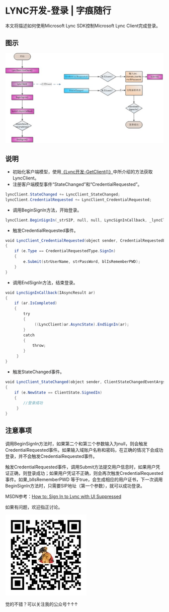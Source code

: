 # LYNC开发-登录 | 字痕随行

本文将描述如何使用Microsoft Lync SDK控制Microsoft Lync Client完成登录。
## 图示

![](../../images/LYNC%E5%BC%80%E5%8F%91-%E7%99%BB%E5%BD%95/image-20230903163902490.png)

## 说明

* 初始化客户端模型，使用[《Lync开发-GetClient()》](http://www.blackzs.com/archives/176 "LYNC开发-GetClient()")中所介绍的方法获取LyncClient。
* 注册客户端模型事件“StateChanged”和“CredentialRequested”。  
```c#
lyncClient.StateChanged += LyncClient_StateChanged;
lyncClient.CredentialRequested += LyncClient_CredentialRequested;
```
* 调用BeginSignIn方法，开始登录。  
```c#
lyncClient.BeginSignIn(_strSIP, null, null, LyncSignInCallback, _lyncClient);
```
* 触发CredentialRequested事件。  
```c#
void LyncClient_CredentialRequested(object sender, CredentialRequestedEventArgs e)
{
    if (e.Type == CredentialRequestedType.SignIn)
    {
        e.Submit(strUserName, strPassWord, blIsRememberPWD);
    }
}
```
* 调用EndSignIn方法，结束登录。  
```c#
void LyncSignInCallback(IAsyncResult ar)
{
    if (ar.IsCompleted)
    {
        try
        {
             ((LyncClient)ar.AsyncState).EndSignIn(ar);
        }
        catch
        {
            throw;
        }
     }
}
```
* 触发StateChanged事件。  
```c#
void LyncClient_StateChanged(object sender, ClientStateChangedEventArgs e)
{
    if (e.NewState == ClientState.SignedIn)
    {
        //登录成功
     }
}
```
## 注意事项

调用BeginSignIn方法时，如果第二个和第三个参数输入为null，则会触发CredentialRequested事件。如果输入域账户名称和密码，在正确的情况下会成功登录，并不会触发CredentialRequested事件。

触发CredentialRequested事件，调用Submit方法提交用户信息时，如果用户凭证正确，则登录成功；如果用户凭证不正确，则会再次触发CredentialRequested事件。如果\_blIsRememberPWD 等于true，会生成相应的用户证书，下一次调用BeginSignIn方法时，只需要SIP地址（第一个参数），就可以成功登录。

MSDN参考：[How to: Sign In to Lync with UI Suppressed](http://msdn.microsoft.com/zh-cn/library/hh378603 "How to: Sign In to Lync with UI Suppressed")

如果有问题，欢迎指正讨论。

![image](../../images/公众号.jpg)

觉的不错？可以关注我的公众号↑↑↑